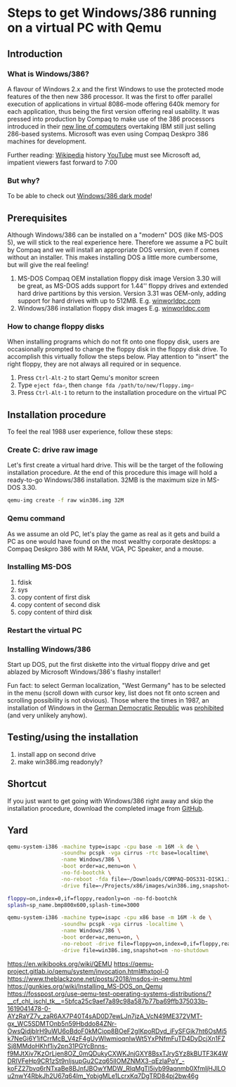 # Steps to get Windows/386 running on a virtual PC with Qemu

## Introduction

### What is Windows/386?

A flavour of Windows 2.x and the first Windows to use the protected mode features of the then new 386 processor. It was the first to offer parallel execution of applications in virtual 8086-mode offering 640k memory for each application, thus being the first version offering real usability.
It was pressed into production by Compaq to make use of the 386 processors introduced in their [new line of computers](https://dfarq.homeip.net/compaq-deskpro-386/) overtaking IBM still just selling 286-based systems. Microsoft was even using Compaq Deskpro 386 machines for development.

Further reading:
[Wikipedia](https://en.wikipedia.org/wiki/Microsoft_Windows_version_history) history
[YouTube](https://www.youtube.com/watch?v=noEHHB6rnMI) must see Microsoft ad, impatient viewers fast forward to 7:00

### But why?

To be able to check out [Windows/386 dark mode](github)!

## Prerequisites

Although Windows/386 can be installed on a "modern" DOS (like MS-DOS 5), we will stick to the real experience here. Therefore we assume a PC built by Compaq and we will install an appropriate DOS version, even if comes without an installer. This makes installing DOS a little more cumbersome, but will give the real feeling!

1. MS-DOS Compaq OEM installation floppy disk image
Version 3.30 will be great, as MS-DOS adds support for 1.44'' floppy drives and extended hard drive partitions by this version.
Version 3.31 was OEM-only, adding support for hard drives with up to 512MB.
E.g. [winworldpc.com](https://winworldpc.com/product/windows-20/windows-386)
2. Windows/386 installation floppy disk images
E.g. [winworldpc.com](https://winworldpc.com/product/windows-20/windows-386)

### How to change floppy disks

When installing programs which do not fit onto one floppy disk, users are occasionally prompted to change the floppy disk in the floppy disk drive. To accomplish this virtually follow the steps below.
Play attention to "insert" the right floppy, they are not always all required or in sequence.

1. Press `Ctrl-Alt-2` to start Qemu's monitor screen
2. Type `eject fda⏎`, then `change fda /path/to/new/floppy.img⏎`
3. Press `Ctrl-Alt-1` to return to the installation procedure on the virtual PC

## Installation procedure

To feel the real 1988 user experience, follow these steps:

### Create C: drive raw image

Let's first create a virtual hard drive. This will be the target of the following installation procedure. At the end of this procedure this image will hold a ready-to-go Windows/386 installation.
32MB is the maximum size in MS-DOS 3.30.

```bash
qemu-img create -f raw win386.img 32M
```

### Qemu command

As we assume an old PC, let's play the game as real as it gets and build a PC as one would have found on the most wealthy corporate desktops: a Compaq Deskpro 386 with M RAM, VGA, PC Speaker, and a mouse.

### Installing MS-DOS

1. fdisk
2. sys
3. copy content of first disk
4. copy content of second disk
5. copy content of third disk

### Restart the virtual PC

### Installing Windows/386

Start up DOS, put the first diskette into the virtual floppy drive and get ablazed by Microsoft Windows/386's flashy installer!

Fun fact: to select German localization, "West Germany" has to be selected in the menu (scroll down with cursor key, list does not fit onto screen and scrolling possibility is not obvious).
Those where the times in 1987, an installation of Windows in the [German Democratic Republic](https://en.wikipedia.org/wiki/East_Germany) was [prohibited](https://en.wikipedia.org/wiki/Coordinating_Committee_for_Multilateral_Export_Controls) (and very unlikely anyhow).

## Testing/using the installation

1. install app on second drive
2. make win386.img readonyly?

## Shortcut

If you just want to get going with Windows/386 right away and skip the installation procedure, download the completed image from [GitHub](retro-speccy).

## Yard

```bash
qemu-system-i386 -machine type=isapc -cpu base -m 16M -k de \
                 -soundhw pcspk -vga cirrus -rtc base=localtime\
                 -name Windows/386 \
                 -boot order=ac,menu=on \
                 -no-fd-bootchk \
                 -no-reboot -fda file=~/Downloads/COMPAQ-DOS331-DISK1.img \
                 -drive file=~/Projects/x86/images/win386.img,snapshot=on -no-shutdown

floppy=on,index=0,if=floppy,readonly=on -no-fd-bootchk 
splash=sp_name.bmp800x600,splash-time=3000

qemu-system-i386 -machine type=isapc -cpu x86 base -m 16M -k de \
                 -soundhw pcspk -vga cirrus -localtime \
                 -name Windows/386 \
                 -boot order=ac,menu=on, \
                 -no-reboot -drive file=floppy=on,index=0,if=floppy,readonly=on -no-fd-bootchk \
                 -drive file=win386.img,snapshot=on -no-shutdown
```

https://en.wikibooks.org/wiki/QEMU
https://qemu-project.gitlab.io/qemu/system/invocation.html#hxtool-0
https://www.theblackzone.net/posts/2018/msdos-in-qemu.html
https://gunkies.org/wiki/Installing_MS-DOS_on_Qemu
https://fosspost.org/use-qemu-test-operating-systems-distributions/?__cf_chl_jschl_tk__=5bfca25c9aef7a89c98a587b77ba69ffb375033b-1619041478-0-AYzRaYZ7v_zaR6AX7P40T4sAD0D7ewLJn7jzA_VcN49ME372VMT-gx_WC5SDMTOnb5n59Hbddo84ZNr-OwsQidjblrH9uWU6oBdoF0kMCiop8BOeF2gIKpoRDyd_iFySFGjk7ht6OsMi5k7NeGi6Y1ifCrrMcB_V4zF4gUyWIwmioqnIwWt5YxPNfmFuTD4DyDcjXn1FZSj8MMdoHKhf1iy2pn31PGYcBnns-f9MJtXiv7KzOrLjen8OZ_0mQDukyCXWKJnjGXY8BsxTJrySYz8kBUTF3K4WDRIVFeHp9CR1zSt9nIjsupGu2Czq65lIOMZNMX3-qEzlaPqY_-koFZ27bvq6rNTxaBe8BJnfJBOwYMDW_RlqMgTl5iyb99aqnmb0XfmljHJlLOu2nwY4RbkJh2U67q64Im_YobjgMLe1LcrxKq7DgTRD84pj2bw46g
